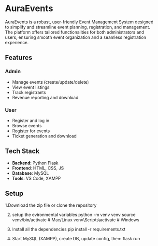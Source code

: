 # AuraEvents
AuraEvents is a robust, user-friendly Event Management System designed to simplify and streamline event planning, registration, and management. The platform offers tailored functionalities for both administrators and users, ensuring smooth event organization and a seamless registration experience.

## Features

### Admin
- Manage events (create/update/delete)
- View event listings
- Track registrants
- Revenue reporting and download

### User
- Register and log in
- Browse events
- Register for events
- Ticket generation and download

## Tech Stack
- **Backend**: Python Flask
- **Frontend**: HTML, CSS, JS
- **Database**: MySQL
- **Tools**: VS Code, XAMPP

## Setup

1.Download the zip file or clone the repository

2. setup the evironmental variables
python -m venv venv
source venv/bin/activate  # Mac/Linux
venv\Scripts\activate     # Windows

3. Install all the dependencies
    pip install -r requirements.txt

4. Start MySQL (XAMPP), create DB, update config, then:
   flask run

